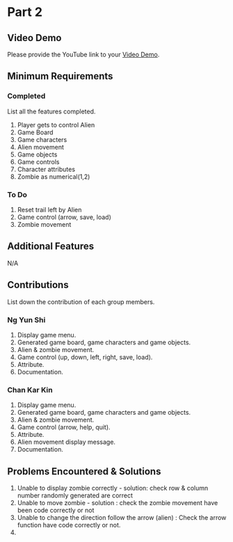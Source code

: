 # Part 2

## Video Demo

Please provide the YouTube link to your [Video Demo](https://www.youtube.com/watch?v=lvpDf1j3JOY).

## Minimum Requirements

### Completed

List all the features completed.

1. Player gets to control Alien
2. Game Board
3. Game characters 
4. Alien movement
5. Game objects
6. Game controls
7. Character attributes
8. Zombie as numerical(1,2)

### To Do

1. Reset trail left by Alien
2. Game control (arrow, save, load)
3. Zombie movement

## Additional Features

N/A

## Contributions

List down the contribution of each group members.
### Ng Yun Shi

1. Display game menu.
2. Generated game board, game characters and game objects.
3. Alien & zombie movement.
4. Game control (up, down, left, right, save, load).
5. Attribute.
6. Documentation.

### Chan Kar Kin

1. Display game menu.
2. Generated game board, game characters and game objects.
3. Alien & zombie movement.
4. Game control (arrow, help, quit).
5. Attribute.
6. Alien movement display message.
7. Documentation.

## Problems Encountered & Solutions
1. Unable to display zombie correctly - solution: check row & column number randomly generated are correct
2. Unable to move zombie - solution : check the zombie movement have been code correctly or not
3. Unable to change the direction follow the arrow (alien) : Check the arrow function have code correctly or not.
4. 
